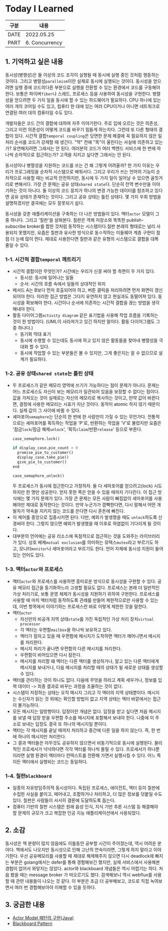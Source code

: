 # Today I Learned
| 구분  | 내용            |
|------|----------------|
| DATE | 2022.05.25     |
| PART | 6. Concurrency |


## 1. 기억하고 싶은 내용
동시성(병행성)은 둘 이상의 코드 조각이 실행될 때 동시에 실행 중인 것처럼 행동하는 것이다. 그리고 병렬성`paralleism`이란 실제로 동시에 실행되는 것이다. 동시성을 얻으려면 실행 중에 코드의다른 부분으로 실행을 전환할 수 있는 환경에서 코드를 구동해야 한다. 보통은 파이버`fiber`나 스레드, 프로세스 등을 사용하여 동시성을 구현한다. 벙렬성을 얻으려면 두 가지 일을 동시에 할 수 있는 하드웨어가 필요하다. CPU 하나에 있는 여러 개의 코어일 수도 있고, 컴퓨터 한 대에 있는 여러 CPU이거나 아니면 네트워크로 연결된 여러 대의 컴퓨터일 수도 있다. 

개발자들은 코드 간의 결합에 대하여 자주 이야기한다. 주로 입에 오르는 것은 의존성, 그리고 이런 의존성이 어떻게 코드를 바꾸기 힘들게 하는지다. 그런데 또 다른 형태의 결합이 있다. 시간적 결합`temporal coupling`은 당면한 문제 해결에 꼭 필요하지 않은 일 처리 순서를 코드가 강제할 때 생긴다. "딱" 전에 "똑"이 울린다는 사실에 의존하고 있는가? 유연해지려면 그래서는 안 된다. 여러분의 코드가 여러 백엔드 서비스에 한 번에 하나씩 순차적으로 접근하는가? 고객을 지키고 싶다면 그래서는 안 된다. 

동시성이나 병렬성을 지원하는 코드를 쓰는 건 왜 그렇게 어려울까? 한 가지 이유는 우리가 프로그래밍을 순차적 시스템으로 배워서다. 그리고 우리가 쓰는 언어의 기능이 순차적으로 사용할 때는 비교적 안전하지만, 동시에 두 가지 일이 일어날 수 있으면 골칫거리로 변해서다. 가장 큰 문제는 공유 상태`shared state`다. 단순히 전역 변수만을 이야기하는 것이 아니다. 둘 이상의 코드 뭉치가 하나의 변경 가능한 데이터를 참조하고 있다면 공유 상태가 존재하는 것이다. 그리고 공유 상태는 틀린 상태다. 몇 가지 우회 방법을 설명하겠지만 결국에는 모두 잘못되기 쉽다. 

동시성을 갖춘 애플리케이션을 구축하는 더 나은 방법들이 있다. 액터`actor` 모델이 그 중 하나다. 그리고 '칠판'을 살펴본다. 칠판은 객체 저장소와 똑똑한 publish-subscribe broker를 합한 것처럼 동작하는 시스템이다.칠판 본래의 형태로는 널리 사용되지 못했지만, 요즘은 칠판과 유사한 방식으로 동ㅇ작하는 미들웨어 계층 구현이 점점 더 눈에 많이 띈다. 제대로 사용한다면 칠판과 같은 유형의 시스템으로 결합을 대폭 줄일 수 있다. 

### 1-1. 시간적 결합`temporal` 깨트리기 
* 시간적 결합이란 무엇인가? 시간에는 우리가 신경 써야 할 측면이 두 가지 있다. 
  * 동시성: 동시에 일어나는 일들 
  * 순서: 시간의 흐름 속에서 일들의 상대적인 위치 
* 메서드 A는 B보다 먼저 호출되어야 하고, 버튼 클릭을 처리하려면 먼저 화면이 갱신되어야 한다. 이러한 접근 방법은 그다지 유연하지 않고 현실과도 동떨어져 있다. 동시성을 확보해야 한다. 시간이나 순서에 의존하는 시간적 결합을 끊는 방법을 생각해내야 한다. 
* 활동 다이어그램`activity diagram` 같은 표기법을 사용해 작업 흐름을 기록하는 것이 한 방법이다. (UML이 사라져가고 있긴 하지만 말이다. 활동 다이어그램도 그 중 하나다.)
  * 동기화 막대 표기
  * 동시에 수행할 수 있는데도 동시에 하고 있지 않은 활동들을 찾아내 병렬성을 극대화 할 수 있다.
  * 동시에 작업할 수 있는 부분들은 볼 수 있지만, 그게 좋은지는 알 수 없으므로 설계가 필요하다.

### 1-2. 공유 상태`shared state`는 틀린 상태 
* 두 프로세스가 같은 메모리 영역에 쓰기가 가능하다는 점이 문제가 아니다. 문제는 어느 프로세스도 자신이 보는 메모리가 일관되어 있음을 보장할 수 없다는 점이다. 값을 가져오는 것이 실제로는 자신의 메모리로 복사하는 것이고, 만약 값이 바뀐다면, 결정에 사용한 메모리는 시효가 지난 것이다. 동작이 atomic 하지 않기 때문이다. 실제 값이 그 사이에 바뀔 수 있다. 
* 셰마포어`semaphore`는 단순히 한 번에 한 사람만이 가질 수 있는 무언가다. 전통적으로는 셰마포어를 획득하는 작업을 'P'로, 반환하는 작업을 'V'로 불렀지만 요즘은 '잠금`lock`/잠금 해제`unlock`', '획득`claim`/반환`release`' 등으로 부른다. 
  ```python
  case_semaphore.lock()

  if display_case.pie_count > 0
    promise_pie_to_customer()
    display_case.take_pie()
    give_pie_to_customer()
  end

  case_semaphore_unlock()
  ```
  두 프로세스가 동시에 접근한다고 가정하자. 둘 다 세마포어를 얻으려고(lock) 시도하지만 한 명만 성공한다. 얻지 못한 쪽은 얻을 수 있을 때까지 기다린다. 이 접근 방식에는 몇 가지 문제가 있다. 가장 큰 문제는 모든 사람이 빠짐없이 세마포어를 사용해야만 제대로 동작한다는 것이다. 만약 누군가가 깜빡한다면, 다시 말해서 어떤 개발자가 약속을 지키지 않는 코드를 쓴다면 다시 혼돈에 빠진다. 
* 이 제어를 중앙으로 집중시키면 된다. 다만, 예외가 발생했을 때도 `unlock`하도록 신경써야 한다. 그렇지 않으면 예외가 발생했을 때 이후로 하염없이 기다리게 될 것이다. 
* 대부분의 언어에는 공유 리소스에 독점적으로 접근하는 것을 도와주는 라이브러리가 있다. 상호 배제`mutual exclusion`를 의미하는 뮤텍스`mutex`라고 부르기도 하고, 모니터`monitor`나 세마포어라고 부르기도 한다. 언어 자체에 동시성 지원이 들어 있는 언어도 있다. 


### 1-3. 액터`actor`와 프로세스 
* 액터`actor`와 프로세스를 사용하면 흥미로운 방식으로 동시성을 구현할 수 있다. 공유 메모리 접근을 동기화하느라 고생할 필요도 없다. 프로세스는 본래 더 일반적인 가상 처리기로, 보통 운영 체제가 동시성을 지원하기 위하여 구현한다. 프로세스를 사용할 때 마치 액터처럼 동작하도록 관례를 만들어 제한적으로만 사용할 수 있는데, 이번 항목에서 이야기하는 프로세스란 바로 이렇게 제한한 것을 말한다.
* 액터`actor`
  * 자신만의 비공개 지역 상태`state`를 가진 독립적인 가상 처리 장치`virtual processor`
  * 각 액터는 우편함`mailbox`을 하나씩 보유하고 있다. 
  * 액터가 잠자고 있을 때 우편함에 메시지가 도착하면 액터가 깨어나면서 메시지를 처리한다. 
  * 메시지 처리가 끝나면 우편함의 다른 메시지를 처리한다. 
  * 우편함이 비어있으면 다시 잠든다. 
  * 메시지를 처리할 떄 액터는 다른 액터를 생성하거나, 알고 있는 다른 액터에게 메시지를 보내거나, 다음 메시지를 처리할 때의 상태가 될 새로운 상태를 생성할 수 있다. 
* 액터를 관리하는 것이 하나도 없다. 다음에 무엇을 하라고 계획 세우거나, 정보를 입력 데이터 -> 최종 결과로 바꾸는 과정을 조율하는 것이 없다. 
* 시스템이 저장하는 상태는 오직 메시지 그리고 각 액터의 지역 상태뿐이다. 메시지는 수신자가 읽는 것 외에는 확인할 방법이 없고 지역 상태는 액터 바깥에서는 접근이 불가능하다. 
* 모든 메시지는 일방향이다. 답장이란 개념은 없다. 답장을 받고 싶다면 처음 메시지를 보낼 때 답장 받을 우편함 주소를 메시지에 포함해서 보내야 한다. 나중에 이 주소로 보내는 답장도 결국 또 하나의 메시지일 뿐이다.
* 액터는 각 메시지를 끝날 때까지 처리하고 중간에 다른 일을 하지 않는다. 즉, 한 번에 하나의 메시지만 처리한다. 
* 그 결과 액터들은 아무것도 공유하지 않으면서 비동기적으로 동시에 실행된다. 물리적인 프로세서가 넉넉하다면 각각 액터를 하나씩 돌릴 수 있다. 프로세서가 하나뿐이라면 실행 환경이 액터마다 컨텍스트를 전환해 가면서 실행시킬 수 있다. 어느 쪽이든 액터에서 실행되는 코드는 동일하다. 


### 1-4. 칠판`blackboard`
* 일종의 자유방임주의적 동시성이다. 독립된 프로세스, 에이전트, 액터 등이 칠판에 수집한 사실을 붙이고, 떼어내고, 조합하거나 처리하고, 더 많은 정보를 덧붙일 수도 있다. 칠판은 사람들이 서서히 결론에 도달하도록 돕는다. 
* 컴퓨터 기반의 칠판 시스템은 원래 음성 인식, 지식 기반 추론 시스템 등 해결해야 할 문제의 규모가 크고 복잡한 인공 지능 애플리케이션에서 사용되었다. 


## 2. 소감
동시성은 책 분량이 많지 않음에도 이틀동안 공부할 시간이 주어졌는데, 역시 어려운 분야다. 책에서도 나오지만 동시성으로 인해 고난의 연속이라면, 그렇게 하지 말라고 이야기한다. 우선 공유메모리를 사용할 때 제대로 해제해주지 않으면 다시 deadlock에 빠지는 부분은 golang에서는 defer를 통해 경험해보긴 했지만, 실제 서비스에서 사용해본 경험이 없어서 와닿지는 않았다. actor와 blackboard 개념들은 역시 어렵기는 하다. 처음 봤을 때는 message broker 가 떠오르기도 했다. 검색해보니 역시 webflux를 사용할 때 관련 내용들이 나오는 것 같다. 이 부분은 조금 더 공부해보고, 코드로 직접 녹여보면서 여러 번 경험해보아야 이해할 수 있을 듯하다.

## 3. 궁금한 내용 
* [Actor Model 패턴의 구현(Java)](https://effectiveprogramming.tistory.com/entry/Actor-Model-%ED%8C%A8%ED%84%B4%EC%9D%98-%EA%B5%AC%ED%98%84Java)
* [Blackboard Pattern](https://itwiki.kr/w/%EC%B9%A0%ED%8C%90%ED%98%95_%EC%95%84%ED%82%A4%ED%85%8D%EC%B2%98_%EC%8A%A4%ED%83%80%EC%9D%BC)